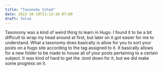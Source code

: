 ```yaml
---
title: "Taxonomy Schod"
date: 2022-10-19T21:13:18-07:00
draft: false
---
```

Taxonomy was a kind of weird thing to learn in Hugo. I found it to be a bit difficult to wrap my head around at first, but later on it got easier for me to understand. What a taxonomy does basically is allow for you to sort your posts on a hugo site according to the tag assigned to it. It basically allows for a new folder to be made to house all of your posts pertaining to a certain subject. It was kind of hard to get the .toml down for it, but we did make some progress on it. 
